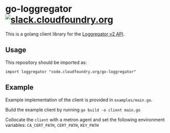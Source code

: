 # go-loggregator [![slack.cloudfoundry.org][slack-badge]][loggregator-slack]

This is a golang client library for the [Loggregator v2 API][loggregator-api].

## Usage

This repository should be imported as:

`import loggregator "code.cloudfoundry.org/go-loggregator"`

## Example

Example implementation of the client is provided in `examples/main.go`.

Build the example client by running `go build -o client main.go`

Collocate the `client` with a metron agent and set the following environment
variables: `CA_CERT_PATH`, `CERT_PATH`, `KEY_PATH`

[slack-badge]:              https://slack.cloudfoundry.org/badge.svg
[loggregator-slack]:        https://cloudfoundry.slack.com/archives/loggregator
[loggregator-api]:          https://github.com/cloudfoundry/loggregator-api
